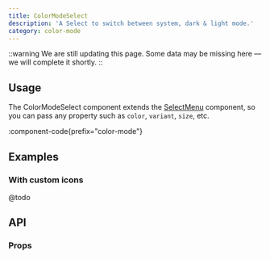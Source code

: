 ```yaml
---
title: ColorModeSelect
description: 'A Select to switch between system, dark & light mode.'
category: color-mode
---
```


::warning
We are still updating this page. Some data may be missing here — we will complete it shortly.
::

## Usage

The ColorModeSelect component extends the [SelectMenu](/docs/components/select-menu/) component, so you can pass any property such as `color`, `variant`, `size`, etc.

:component-code{prefix="color-mode"}

## Examples

### With custom icons

@todo

## API

### Props

<ComponentProps component="ColorModeSelect" />
